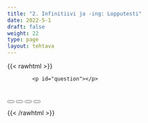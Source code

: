 ```yaml
---
title: "2. Infinitiivi ja -ing: Lopputesti"
date: 2022-5-1
draft: false
weight: 22
type: page
layout: tehtava
---
```

<!-- raw html -->
{{< rawhtml >}}
<link rel="stylesheet" type="text/css" href="/css/monivalinta1.css"/>
<body>
<div id="quiz">

            <p id="question"></p>
 <br>
            <div class="buttons">
            <button id="btn0"><span id="choice0"></span></button> 
            <button id="btn1"><span id="choice1"></span></button>
            <button id="btn2"><span id="choice2"></span></button> 
            <button id="btn3"><span id="choice3"></span></button>     
</div>
</div>

</body>

<script>

function Quiz(questions) {
  this.score = 0;
  this.questions = questions;
  this.questionIndex = 0;
}

Quiz.prototype.getQuestionIndex = function() {
  return this.questions[this.questionIndex];
}

Quiz.prototype.guess = function(answer) {
  if (this.getQuestionIndex().isCorrectAnswer(answer)) {
    this.score++;
  } else {
  displayFinalMessage();}

  this.questionIndex++;
}

Quiz.prototype.isEnded = function() {
  return this.questionIndex === this.questions.length;
}

function startOver() {
  location.reload(true);
}

function Question(text, choices, answer) {
  this.text = text;
  this.choices = choices;
  this.answer = answer;
}

Question.prototype.isCorrectAnswer = function(choice) {
  return this.answer === choice;
}

function populate() {
  if (quiz.isEnded()) {
    showScores();
  } else {
    // show question
    var element = document.getElementById("question");
    element.innerHTML = quiz.getQuestionIndex().text;

    // show options
    var choices = quiz.getQuestionIndex().choices;
    for (var i = 0; i < choices.length; i++) {
      var element = document.getElementById("choice" + i);
      element.innerHTML = choices[i];
      guess("btn" + i, choices[i]);
    }

    showProgress();
  }
}

function guess(id, guess) {
  var button = document.getElementById(id);
  button.onclick = function() {
    quiz.guess(guess);
    populate();
  }
}

function showProgress() {
  var currentQuestionNumber = quiz.questionIndex + 1;
  var element = document.getElementById("progress");
  element.innerHTML = "Question " + currentQuestionNumber + " of " + quiz.questions.length;
}

function showScores() {
  var gameOverHTML = "Aivan mahtavaa!!";
  gameOverHTML += "<br>Sait kaikki " + quiz.score + " kohtaa oikein!"
  var element = document.getElementById("quiz");
  element.innerHTML = gameOverHTML;
}

function displayFinalMessage() {
  $("#buttons").empty();
  $("#quiz").empty();
  $("#quiz").append('<div id="finalMessage">Oh dear!<br><br>Nyt meni väärin niin että heilahti.<br>Mutta ei se haittaa, kokeile uudestaan!</div>');
  $("#quiz").append('<button id="resetbutton">Takaisin alkuun</button>')
  document.getElementById("resetbutton").onclick = (startOver);
 }

// kysymykset tähän
var questions = [
  new Question("Hey mate, I just called _____ you something.", ["ask", "to ask", "asking", "asked" ], "to ask"),
  new Question("Do you feel like _____ downhill skiing with me?", ["go", "to go", "going", "gone" ], "going"),
  new Question("Sorry, I can't _____ tonight.", ["come", "to come", "coming", "comes"], "come"),
  new Question("I am not allowed _____ the house tonight.", ["leave", "to leave", "leaving", "left" ], "to leave"),
  new Question("Also, I'm super afraid of downhill _______.", ["ski", "to ski", "skiing", "skis" ], "skiing"),
  new Question("I admit _____ speed and danger.", ["like", "to like", "liking", "likes" ], "liking"),
  new Question("But it's not worth _____ for.", ["die", "to die", "dying", "died"], "dying"),
  new Question("You had better _____ careful out there.", ["be", "to be", "being", "are" ], "be"),
  new Question("Even if you are good at _____, anything can happen.", ["ski", "to ski", "skiing", "skied" ], "skiing"),
  new Question("And it's hard  _____ a leg or two.", ["not break", "not to break", "not breaking", "not broke" ], "not to break"),
  new Question("Cousin! Let's _____ bowling tonight!", ["go", "to go", "going", "gone" ], "go"),
  new Question("Sorry, I am not able _____ tonight.", ["come", "to come", "coming", "came" ], "to come"),
  new Question("Quit _____ already! I know you can!", ["lie", "to lie", "lying", "lied" ], "lying"),
  new Question("Sorry. I just can't stand _____.", ["bowl", "to bowl", "bowling", "bowled" ], "bowling"),
  new Question("And you can't make me _____ it.", ["like", "to like", "liking", "liked" ], "like"),
  new Question("Would you _____ to do something else, then?", ["like", "to like", "liking", "liked" ], "like"),
  new Question("Something you can enjoy _____.", ["do", "to do", "doing", "done" ], "doing"),
	new Question("Should we _____ Frank and see what he's up to?", ["call", "to call", "calling", "called" ], "call"),
	new Question("Sure, I will _____ him straight away.", ["call", "to call", "calling", "called" ], "call"),
	new Question("Let me _____ him, I haven't spoken to him in weeks.", ["call", "to call", "calling", "called" ], "call"),
	new Question("Sure, you do what you want _____.", ["do", "to do", "doing", "done" ], "to do"),
	new Question("I don't mind you _____ him.", ["call", "to call", "calling", "called" ], "calling"),
	new Question("Actually, I'm fed up with _____ people all the time.", ["to have call", "having to call", "having call", "to have call"], "having to call"),
	new Question("I'm not really crazy about _____ to people.", ["talk", "to talk", "talking", "talks" ], "talking"),
	new Question("Especially during class when you are not allowed _____ during teaching.", ["talk", "to talk", "talking", "talked" ], "to talk"),
	new Question("That way we can keep _____ without interruptions.", ["study", "to study", "studying", "studied" ], "studying"),
	new Question("But some people just can't help _____.", ["talk", "to talk", "talking", "talked" ], "talking"),
	new Question("But the teacher doesn't mind as long as everyone keeps _____.", ["learn", "to learn", "learning", "learned" ], "learning"),
	new Question("Do what you have to do to enjoy _____.", ["study", "to study", "studying", "studied" ], "studying"),
	new Question("But I still won't _____ bowling with you.", ["go", "to go", "going", "goes" ], "go"),
	new Question("It's time to finish _____ this exercise.", ["do", "to do", "doing", "does" ], "doing"),
];

$('.reset').click(startOver);

var quiz = new Quiz(questions);

populate();
</script> 

{{< /rawhtml >}}